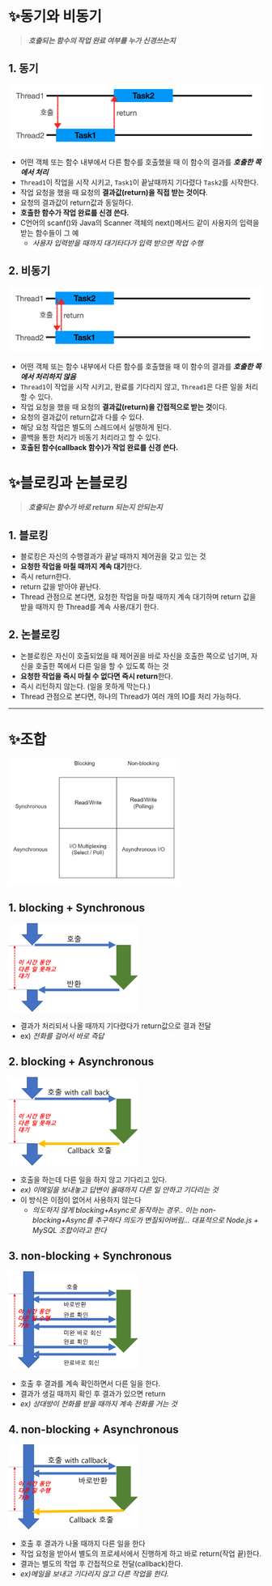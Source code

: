 # ✨동기와 비동기

> ***호출되는 함수의 작업 완료 여부를 누가 신경쓰는지***

## 1. 동기

![synch](../img/synch.png)

- 어떤 객체 또는 함수 내부에서 다른 함수를 호출했을 때 이 함수의 결과를 ***호출한 쪽에서 처리***
- `Thread1`이 작업을 시작 시키고, `Task1`이 끝날때까지 기다렸다 `Task2`를 시작한다.
- 작업 요청을 했을 때 요청의 **결과값(return)을 직접 받는 것이다**.
- 요청의 결과값이 return값과 동일하다.
- **호출한 함수가 작업 완료를 신경 쓴다.**
- C언어의 scanf()와 Java의 Scanner 객체의 next()메서드 같이 사용자의 입력을 받는 함수들이 그 예
  - *사용자 입력받을 때까지 대기타다가 입력 받으면 작업 수행*



## 2. 비동기

![asynch](../img/asynch.png)

- 어떤 객체 또는 함수 내부에서 다른 함수를 호출했을 때 이 함수의 결과를 ***호출한 쪽에서 처리하지 않음***
- `Thread1`이 작업을 시작 시키고, 완료를 기다리지 않고, `Thread1`은 다른 일을 처리할 수 있다.
- 작업 요청을 했을 때 요청의 **결과값(return)을 간접적으로 받는 것**이다.
- 요청의 결과값이 return값과 다를 수 있다.
- 해당 요청 작업은 별도의 스레드에서 실행하게 된다.
- 콜백을 통한 처리가 비동기 처리라고 할 수 있다.
- **호출된 함수(callback 함수)가 작업 완료를 신경 쓴다.**



# ✨블로킹과 논블로킹

>  ***호출되는 함수가 바로 return 되는지 안되는지***

## 1. 블로킹

- 블로킹은 자신의 수행결과가 끝날 때까지 제어권을 갖고 있는 것
- **요청한 작업을 마칠 때까지 계속 대기**한다.
- 즉시 return한다.
- return 값을 받아야 끝난다.
- Thread 관점으로 본다면, 요청한 작업을 마칠 때까지 계속 대기하며 return 값을 받을 때까지 한 Thread를 계속 사용/대기 한다.

## 2. 논블로킹

- 논블로킹은 자신이 호출되었을 때 제어권을 바로 자신을 호출한 쪽으로 넘기며, 자신을 호출한 쪽에서 다른 일을 할 수 있도록 하는 것
- **요청한 작업을 즉시 마칠 수 없다면 즉시 return**한다.
- 즉시 리턴하지 않는다. (일을 못하게 막는다.)
- Thread 관점으로 본다면, 하나의 Thread가 여러 개의 IO를 처리 가능하다.



---

# ✨조합

<img src="../img/blocking_synch_combi.png" alt="blocking_synch_combi" style="zoom:33%;" />

##  1. blocking + Synchronous

<img src="../img/blocking_synch.png" alt="blocking_synch" style="zoom:25%;" />

* 결과가 처리되서 나올 때까지 기다렸다가 return값으로 결과 전달
* ex) *전화를 걸어서  바로 즉답*



##  2. blocking + Asynchronous

<img src="../img/blocking_asynch.png" alt="blocking_asynch" style="zoom:25%;" />

* 호출을 하는데 다른 일을 하지 않고 기다리고 있다.
* *ex) 이메일을 보내놓고 답변이 올때까지 다른 일 안하고 기다리는 것*
* 이 방식은 이점이 없어서 사용하지 않는다
  * *의도하지 않게 blocking+Async로 동작하는 경우.. 이는 non-blocking+Async를 추구하다 의도가 변질되어버림... 대표적으로 Node.js + MySQL 조합이라고 한다*



## 3. non-blocking + Synchronous

<img src="../img/nonblocking_synch.png" alt="nonblocking_synch" style="zoom:25%;" />

* 호출 후 결과를 계속 확인하면서 다른 일을 한다.
* 결과가 생길 때까지 확인 후 결과가 있으면 return
* *ex) 상대방이 전화를 받을 때까지 계속 전화를 거는 것*



## 4. non-blocking + Asynchronous

<img src="../img/nonblocking_asynch.png" alt="nonblocking_asynch" style="zoom: 25%;" />

* 호출 후 결과가 나올 때까지 다른 일을 한다
* 작업 요청을 받아서 별도의 프로세서에서 진행하게 하고 바로 return(작업 끝)한다.
* 결과는 별도의 작업 후 간접적으로 전달(callback)한다.
* *ex)메일을 보내고 기다리지 않고 다른 작업을 한다.*



